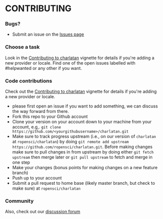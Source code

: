 # CONTRIBUTING #

### Bugs?

* Submit an issue on the [Issues page](https://github.com/ropensci/charlatan/issues)

### Choose a task
Look in the [Contributing to charlatan](https://github.com/ropensci/charlatan/blob/master/vignettes/contributing.Rmd) vignette for details if you're adding a new provider or locale.
Find one of the open issues labelled with #helpwanted or any other if you want.

### Code contributions

Check out the [Contributing to charlatan](https://github.com/ropensci/charlatan/blob/master/vignettes/contributing.Rmd) vignette for details if you're adding a new provider or locale.

* please first open an issue if you want to add something, we can discuss the way forward from there.
* Fork this repo to your Github account
* Clone your version on your account down to your machine from your account, e.g,. `git clone https://github.com/<yourgithubusername>/charlatan.git`
* Make sure to track progress upstream (i.e., on our version of `charlatan` at `ropensci/charlatan`) by doing `git remote add upstream https://github.com/ropensci/charlatan.git`. Before making changes make sure to pull changes in from upstream by doing either `git fetch upstream` then merge later or `git pull upstream` to fetch and merge in one step
* Make your changes (bonus points for making changes on a new feature branch)
* Push up to your account
* Submit a pull request to home base (likely master branch, but check to make sure) at `ropensci/charlatan`

### Community

Also, check out our [discussion forum](https://discuss.ropensci.org)
